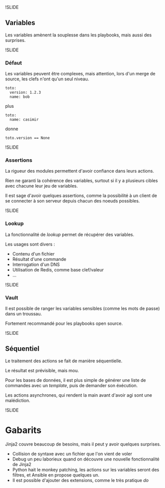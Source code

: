 !SLIDE
## Variables

Les variables amènent la souplesse dans les playbooks, mais aussi des surprises.

!SLIDE
### Défaut

Les variables peuvent être complexes, mais attention, lors d'un merge de source, les clefs n'ont qu'un seul niveau.

```
toto:
  version: 1.2.3
  name: bob
```
plus

```
toto:
  name: casimir
```
donne
```
toto.version == None
```

!SLIDE
### Assertions

La rigueur des modules permettent d'avoir confiance dans leurs actions.

Rien ne garanti la cohérence des variables, surtout si il y a plusieurs cibles avec chacune leur jeu de variables.

Il est sage d'avoir quelques assertions, comme la possibilité à un client de se connecter à son serveur depuis chacun des noeuds possibles.

!SLIDE
### Lookup

La fonctionnalité de *lookup* permet de récupérer des variables.

Les usages sont divers :

 * Contenu d'un fichier
 * Résultat d'une commande
 * Interrogation d'un DNS
 * Utilisation de Redis, comme base clef/valeur
 * …

!SLIDE
### Vault

Il est possible de ranger les variables sensibles (comme les mots de passe) dans un troussau.

Fortement recommandé pour les playbooks open source.

!SLIDE
## Séquentiel

Le traitement des actions se fait de manière séquentielle.

Le résultat est prévisible, mais mou.

Pour les bases de données, il est plus simple de générer une liste de commandes avec un *template*, puis de demander son éxécution.

Les actions asynchrones, qui rendent la main avant d'avoir agi sont une malédiction.

!SLIDE
# Gabarits

Jinja2 couvre beaucoup de besoins, mais il peut y avoir quelques surprises.

 * Collision de syntaxe avec un fichier que l'on vient de voler
 * Debug un peu laborieux quand on découvre une nouvelle fonctionnalité de Jinja2
 * Python hait le monkey patching, les actions sur les variables seront des filtres, et Ansible en propose quelques un.
 * Il est possible d'ajouter des extensions, comme le très pratique *do*


